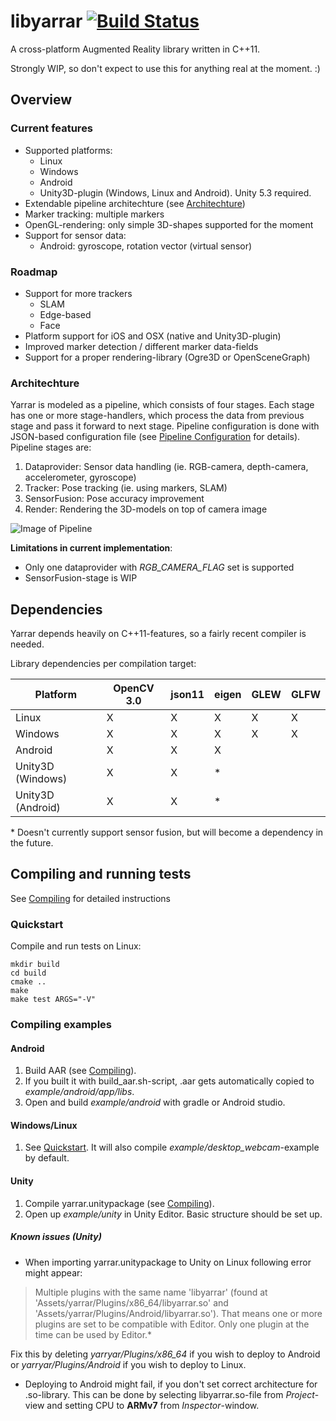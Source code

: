 # libyarrar [![Build Status](https://travis-ci.org/ndob/yarrar.svg?branch=master)](https://travis-ci.org/ndob/yarrar)

A cross-platform Augmented Reality library written in C++11. 

Strongly WIP, so don't expect to use this for anything real at the moment. :)

## Overview

### Current features
* Supported platforms:
   * Linux
   * Windows
   * Android
   * Unity3D-plugin (Windows, Linux and Android). Unity 5.3 required.
* Extendable pipeline architechture (see [Architechture](#architechture))
* Marker tracking: multiple markers
* OpenGL-rendering: only simple 3D-shapes supported for the moment
* Support for sensor data:
   * Android: gyroscope, rotation vector (virtual sensor)

### Roadmap
* Support for more trackers
    * SLAM
    * Edge-based
    * Face
* Platform support for iOS and OSX (native and Unity3D-plugin)
* Improved marker detection / different marker data-fields
* Support for a proper rendering-library (Ogre3D or OpenSceneGraph)

### Architechture

Yarrar is modeled as a pipeline, which consists of four stages. Each stage has one or more stage-handlers, which process the data from previous stage and pass it forward to next stage. Pipeline configuration is done with JSON-based configuration file (see [Pipeline Configuration](doc/pipeline-configuration.md) for details). Pipeline stages are:

1. Dataprovider: Sensor data handling (ie. RGB-camera, depth-camera, accelerometer, gyroscope)
2. Tracker: Pose tracking (ie. using markers, SLAM)
3. SensorFusion: Pose accuracy improvement
4. Render: Rendering the 3D-models on top of camera image

![Image of Pipeline](http://yuml.me/diagram/scruffy/class/%5BDataprovider%5D-%3E%5BTracker%5D,%5BTracker%5D-%3E%5BSensorFusion%5D,%5BSensorFusion%5D-%3E%5BRender%5D)

**Limitations in current implementation**:
* Only one dataprovider with *RGB_CAMERA_FLAG* set is supported
* SensorFusion-stage is WIP

## Dependencies
Yarrar depends heavily on C++11-features, so a fairly recent compiler is needed.

Library dependencies per compilation target:

| Platform          | OpenCV 3.0 | json11 | eigen | GLEW | GLFW |
| --------          | ------     | ------ | ----- | ---- | ---- |
| Linux             | X          | X      | X     | X    | X    |
| Windows           | X          | X      | X     | X    | X    |
| Android           | X          | X      | X     |      |      |
| Unity3D (Windows) | X          | X      | *     |      |      |
| Unity3D (Android) | X          | X      | *     |      |      |

\* Doesn't currently support sensor fusion, but will become a dependency in the future.

## Compiling and running tests

See [Compiling](doc/compiling.md) for detailed instructions

### Quickstart

Compile and run tests on Linux:
```
mkdir build
cd build
cmake ..
make
make test ARGS="-V"
```

### Compiling examples

#### Android

1. Build AAR (see [Compiling](doc/compiling.md)). 
2. If you built it with build_aar.sh-script, .aar gets automatically copied to *example/android/app/libs*.
3. Open and build *example/android* with gradle or Android studio.

#### Windows/Linux

1. See [Quickstart](#quickstart). It will also compile *example/desktop_webcam*-example by default.

#### Unity

1. Compile yarrar.unitypackage (see [Compiling](doc/compiling.md)).
2. Open up *example/unity* in Unity Editor. Basic structure should be set up.

##### Known issues (Unity)
* When importing yarrar.unitypackage to Unity on Linux following error might appear:

> Multiple plugins with the same name 'libyarrar' (found at 'Assets/yarrar/Plugins/x86_64/libyarrar.so' and 
> 'Assets/yarrar/Plugins/Android/libyarrar.so'). That means one or more plugins are set to be compatible with Editor. Only one
> plugin at the time can be used by Editor.*

Fix this by deleting *yarryar/Plugins/x86_64* if you wish to deploy to Android or *yarryar/Plugins/Android* if you wish to deploy to Linux.

* Deploying to Android might fail, if you don't set correct architecture for .so-library. This can be done by selecting libyarrar.so-file from *Project*-view and setting CPU to **ARMv7** from *Inspector*-window.
